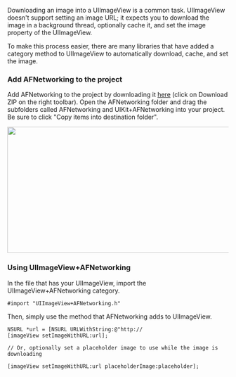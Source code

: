 Downloading an image into a UIImageView is a common task. UIImageView doesn't support setting an image URL; it expects you to download the image in a background thread, optionally cache it, and set the image property of the UIImageView.

To make this process easier, there are many libraries that have added a category method to UIImageView to automatically download, cache, and set the image.

### Add AFNetworking to the project

Add AFNetworking to the project by downloading it [here](https://github.com/AFNetworking/AFNetworking) (click on Download ZIP on the right toolbar). Open the AFNetworking folder and drag the subfolders called AFNetworking and UIKit+AFNetworking into your project. Be sure to click "Copy items into destination folder".

<img src="http://i.imgur.com/kTyujQ0.gif" width="693" height="287"/>

### Using UIImageView+AFNetworking

In the file that has your UIImageView, import the UIImageView+AFNetworking category.

```
#import "UIImageView+AFNetworking.h"
```

Then, simply use the method that AFNetworking adds to UIImageView.

```
NSURL *url = [NSURL URLWithString:@"http://
[imageView setImageWithURL:url];

// Or, optionally set a placeholder image to use while the image is downloading

[imageView setImageWithURL:url placeholderImage:placeholder];
```


